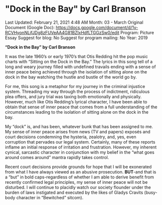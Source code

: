 # "Dock in the Bay" by Carl Branson

Last Updated: February 21, 2021 4:48 AM
Month: 03 - March
Original Document (Google Doc): https://docs.google.com/document/d/1y-RCVHyonNLjfJDg8zFUVeAA4G81BZIxHdfLTGGzSw0/edit
Program: Picture Essay
Suggest for blog: No
Suggest for program mailing: No
Year: 2019

**“Dock in the Bay” by Carl Branson**

It was the late 1960’s or early 1970’s that Otis Redding hit the pop music charts with “Sitting on the Dock in the Bay.” The lyrics in this song tell of a long and weary journey filled with undefined travails ending with a sense of inner peace being achieved through the isolation of sitting alone on the dock in the bay watching the hustle and bustle of the world go by.

For me, this song is a metaphor for my journey in the criminal injustice system. Threading my way through the process of indictment, ridiculous plea offers, and jury trial was taxing both emotionally and physically. However, much like Otis Redding’s lyrical character, I have been able to obtain that sense of inner peace that comes from a full understanding of the circumstances leading to the isolation of sitting alone on the dock in the bay.

My “dock” is, and has been, whatever bunk that has been assigned to me. My sense of inner peace arises from news (TV and papers) exposés and court decisions condemning the hysteria, zealotry, and, yes, even corruption that pervades our legal system. Certainly, many of these reports inflame an initial response of irritation and frustration. However, my inherent cynical, sarcastic character in conjunction with my belief in the “what goes around comes around” mantra rapidly takes control.

Recent court decisions provide grounds for hope that I will be exonerated from what I have always viewed as an abusive prosecution. **BUT**-and that is a “but” in bold caps-regardless of whether I am able to derive benefit from recently confirmed legal principles, my sense of inner peace will not be disturbed. I will continue to placidly watch our society flounder under the burden of laws instigated and executed by the likes of Gladys Cravits (busy-body character in “Bewitched” sitcom).